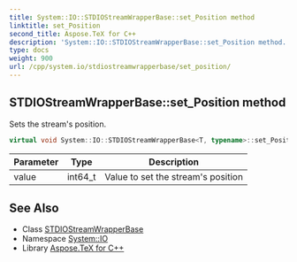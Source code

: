 ```yaml
---
title: System::IO::STDIOStreamWrapperBase::set_Position method
linktitle: set_Position
second_title: Aspose.TeX for C++
description: 'System::IO::STDIOStreamWrapperBase::set_Position method. Sets the stream''s position in C++.'
type: docs
weight: 900
url: /cpp/system.io/stdiostreamwrapperbase/set_position/
---
```

## STDIOStreamWrapperBase::set_Position method


Sets the stream's position.

```cpp
virtual void System::IO::STDIOStreamWrapperBase<T, typename>::set_Position(int64_t value) override
```


| Parameter | Type | Description |
| --- | --- | --- |
| value | int64_t | Value to set the stream's position |

## See Also

* Class [STDIOStreamWrapperBase](../)
* Namespace [System::IO](../../)
* Library [Aspose.TeX for C++](../../../)
